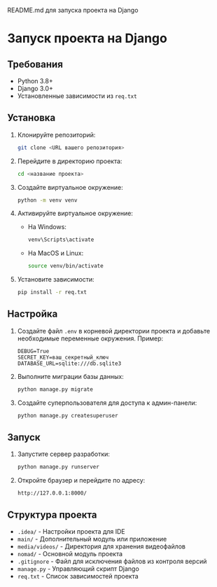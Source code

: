 README.md для запуска проекта на Django

# Запуск проекта на Django

## Требования
- Python 3.8+
- Django 3.0+
- Установленные зависимости из `req.txt`

## Установка

1. Клонируйте репозиторий:
   ```bash
   git clone <URL вашего репозитория>
   ```

2. Перейдите в директорию проекта:
   ```bash
   cd <название проекта>
   ```

3. Создайте виртуальное окружение:
   ```bash
   python -m venv venv
   ```

4. Активируйте виртуальное окружение:

   - На Windows:
     ```bash
     venv\Scripts\activate
     ```
   - На MacOS и Linux:
     ```bash
     source venv/bin/activate
     ```

5. Установите зависимости:
   ```bash
   pip install -r req.txt
   ```

## Настройка

1. Создайте файл `.env` в корневой директории проекта и добавьте необходимые переменные окружения. Пример:
   ```env
   DEBUG=True
   SECRET_KEY=ваш_секретный_ключ
   DATABASE_URL=sqlite:///db.sqlite3
   ```

2. Выполните миграции базы данных:
   ```bash
   python manage.py migrate
   ```

3. Создайте суперпользователя для доступа к админ-панели:
   ```bash
   python manage.py createsuperuser
   ```

## Запуск

1. Запустите сервер разработки:
   ```bash
   python manage.py runserver
   ```

2. Откройте браузер и перейдите по адресу:
   ```
   http://127.0.0.1:8000/
   ```

## Структура проекта

- `.idea/` - Настройки проекта для IDE
- `main/` - Дополнительный модуль или приложение
- `media/videos/` - Директория для хранения видеофайлов
- `nomad/` - Основной модуль проекта
- `.gitignore` - Файл для исключения файлов из контроля версий
- `manage.py` - Управляющий скрипт Django
- `req.txt` - Список зависимостей проекта

